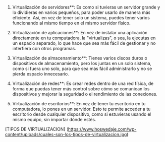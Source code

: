 

1. Virtualización de servidores**: Es como si tuvieras un servidor grande y lo dividieras en varios pequeños, para poder usarlo de manera más eficiente. Así, en vez de tener solo un sistema, puedes tener varios funcionando al mismo tiempo en el mismo servidor físico.

2. Virtualización de aplicaciones**: En vez de instalar una aplicación directamente en tu computadora, la "virtualizas", o sea, la ejecutas en un espacio separado, lo que hace que sea más fácil de gestionar y no interfiera con otros programas.

3. Virtualización de almacenamiento**: Tienes varios discos duros o dispositivos de almacenamiento, pero los juntas en un solo sistema, como si fuera uno solo, para que sea más fácil administrarlo y no se pierda espacio innecesario.

4. Virtualización de redes**: Es crear redes dentro de una red física, de forma que puedas tener más control sobre cómo se comunican los dispositivos y mejorar la seguridad o el rendimiento de las conexiones.

5. Virtualización de escritorios**: En vez de tener tu escritorio en tu computadora, lo pones en un servidor. Esto te permite acceder a tu escritorio desde cualquier dispositivo, como si estuvieras usando el mismo equipo, sin importar dónde estés.

[TIPOS DE VIRTUALIZACION]
(https://www.hoswedaje.com/wp-content/uploads/cuales-son-los-tipos-de-virtualizacion.jpg)
